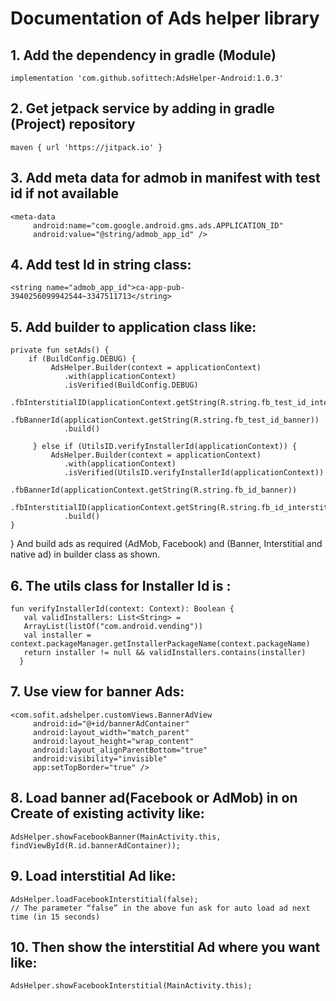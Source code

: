 #                                Documentation of Ads helper library
## 1.	Add the dependency in gradle (Module)   
    implementation 'com.github.sofittech:AdsHelper-Android:1.0.3'


## 2.	Get jetpack service by adding in gradle (Project)  repository
    maven { url 'https://jitpack.io' }

## 3.	Add meta data for admob in manifest with test id if not available 
    <meta-data
         android:name="com.google.android.gms.ads.APPLICATION_ID"
         android:value="@string/admob_app_id" />
         
## 4. Add test Id in string class: 
    <string name="admob_app_id">ca-app-pub-3940256099942544~3347511713</string>

## 5.	Add builder to application class like:

   	private fun setAds() {
        if (BuildConfig.DEBUG) {
             AdsHelper.Builder(context = applicationContext)
                .with(applicationContext)
                .isVerified(BuildConfig.DEBUG)
                .fbInterstitialID(applicationContext.getString(R.string.fb_test_id_interstitial))
                .fbBannerId(applicationContext.getString(R.string.fb_test_id_banner))
                .build()

         } else if (UtilsID.verifyInstallerId(applicationContext)) {
             AdsHelper.Builder(context = applicationContext)
                .with(applicationContext)
                .isVerified(UtilsID.verifyInstallerId(applicationContext))
                .fbBannerId(applicationContext.getString(R.string.fb_id_banner))
                .fbInterstitialID(applicationContext.getString(R.string.fb_id_interstitial))
                .build()
    }
}
  And build ads as required (AdMob, Facebook) and (Banner, Interstitial and native ad) in builder class as shown.


## 6.	The utils class for Installer Id is :

    fun verifyInstallerId(context: Context): Boolean {
       val validInstallers: List<String> =
       ArrayList(listOf("com.android.vending"))
       val installer = context.packageManager.getInstallerPackageName(context.packageName)
       return installer != null && validInstallers.contains(installer)
      }
      

## 7.	 Use view for banner Ads:
    <com.sofit.adshelper.customViews.BannerAdView
         android:id="@+id/bannerAdContainer"
         android:layout_width="match_parent"
         android:layout_height="wrap_content"
         android:layout_alignParentBottom="true"
         android:visibility="invisible"
         app:setTopBorder="true" />


## 8.	Load banner ad(Facebook or AdMob) in on Create of existing activity like:
    AdsHelper.showFacebookBanner(MainActivity.this, findViewById(R.id.bannerAdContainer));


## 9.	Load interstitial Ad like:
    AdsHelper.loadFacebookInterstitial(false);
    // The parameter “false” in the above fun ask for auto load ad next time (in 15 seconds)

## 10. Then show the interstitial Ad where you want like:
    AdsHelper.showFacebookInterstitial(MainActivity.this);





                   


